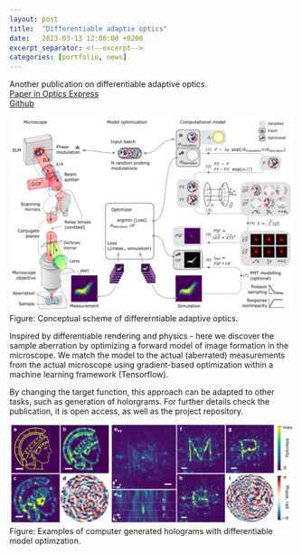 ```yaml
---
layout: post
title:  "Differentiable adaptie optics"
date:   2023-03-13 12:00:00 +0200
excerpt_separator: <!--excerpt-->
categories: [portfolio, news]
---
```


Another publication on differentiable adaptive optics.<br>
[Paper in Optics Express](https://opg.optica.org/oe/fulltext.cfm?uri=oe-31-6-9526&id=527091)<br>
[Github](https://github.com/ivan-vishniakou/differentiable-adaptive-optics)<br>

![ddao](/assets/portfolio/ddao_scheme.png)
Figure: Conceptual scheme of differerntiable adaptive optics.

Inspired by differentiable rendering and physics - here we discover the sample aberration by optimizing a forward model of image formation in the microscope. We match the model to the actual (aberrated) measurements from the actual microscope using gradient-based optimization within a machine learning framework (Tensorflow).

<!--excerpt-->

By changing the target function, this approach can be adapted to other tasks, such as generation of holorgrams. For further details check the publication, it is open access, as well as the project repository.

![ddao](/assets/portfolio/ddao_holo.jpg)
Figure: Examples of computer generated holograms with differentiable model optimzation.